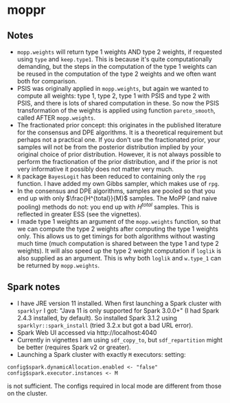 # moppr

## Notes

* `mopp.weights` will return type 1 weights AND type 2 weights, if requested 
using `type` and `keep.type1`. This is because it's quite computationally 
demanding, but the steps in the computation of the type 1 weights can be reused 
in the computation of the type 2 weights and we often want both for comparison.
* PSIS was originally applied in `mopp.weights`, but again we wanted to compute 
all weights: type 1, type 2, type 1 with PSIS and type 2 with PSIS, and there 
is lots of shared computation in these. So now the PSIS transformation of the 
weights is applied using function `pareto_smooth`, called AFTER `mopp.weights`.
* The fractionated prior concept: this originates in the published literature 
for the consensus and DPE algorithms. It is a theoretical requirement but 
perhaps not a practical one. If you don't use the fractionated prior, your 
samples will not be from the posterior distribution implied by your original 
choice of prior distribution. However, it is not always possible to perform the 
fractionation of the prior distribution, and if the prior is not very 
informative it possibly does not matter very much.
* `R` package `BayesLogit` has been reduced to containing only the `rpg` 
function. I have added my own Gibbs sampler, which makes use of `rpg`.
* In the consensus and DPE algorithms, samples are pooled so that you end up 
with only $\frac{H^{total}}{M}$ samples. The MoPP (and naive pooling) methods 
do not: you end up with $H^{total}$ samples. This is reflected in greater ESS 
(see the vignettes).
* I made type 1 weights an argument of the `mopp.weights` function, so that we 
can compute the type 2 weights after computing the type 1 weights only. This 
allows us to get timings for both algorithms without wasting much time (much 
computation is shared between the type 1 and type 2 weights). It will also 
speed up the type 2 weight computation if `loglik` is also supplied as an 
argument. This is why both `loglik` and `w.type_1` can be returned by 
`mopp.weights`.

## Spark notes

* I have JRE version 11 installed. When first launching a Spark cluster with 
`sparklyr` I got: "Java 11 is only supported for Spark 3.0.0+" (I had Spark 
2.4.3 installed, by default). So installed Spark 3.1.2 using 
`sparklyr::spark_install` (tried 3.2.x but got a bad URL error).
* Spark Web UI accessed via http://localhost:4040
* Currently in vignettes I am using `sdf_copy_to`, but `sdf_repartition` might 
be better (requires Spark v2 or greater).
* Launching a Spark cluster with exactly `M` executors: setting:

```
config$spark.dynamicAllocation.enabled <- "false"
config$spark.executor.instances <- M
```

is not sufficient. The configs required in local mode are different from those 
on the cluster.
